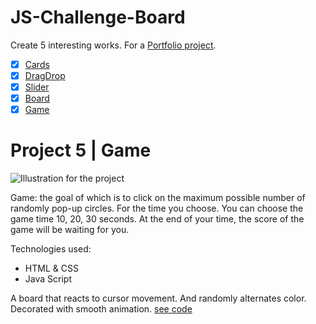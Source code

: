 # JS-Challenge-Board

Create 5 interesting works. For a [Portfolio project](https://github.com/AnastasiiaSorina/Portfolio-Project).
- [x] [Cards](https://github.com/AnastasiiaSorina/JS-Challenge-Cards)
- [x] [DragDrop](https://github.com/AnastasiiaSorina/JS-Challenge-DragDrop)
- [x] [Slider](https://github.com/AnastasiiaSorina/JS-Challenge-Slider/blob/main/IMG_4257%20(2).gif)
- [x] [Board](https://github.com/AnastasiiaSorina/JS-Challenge-Board)
- [x] [Game](https://github.com/AnastasiiaSorina/JS-Challenge-Game) 

# Project 5 | Game
![Illustration for the project](https://github.com/AnastasiiaSorina/JS-Challenge-Game/blob/main/img-game.gif)

Game: the goal of which is to click on the maximum possible number of randomly pop-up circles. For the time you choose. You can choose the game time 10, 20, 30 seconds. At the end of your time, the score of the game will be waiting for you.

Technologies used:
- HTML & CSS
- Java Script

A board that reacts to cursor movement. And randomly alternates color. Decorated with smooth animation.
[see code](https://jsfiddle.net/AnastasiiaSo/nt457qsy/1/)

